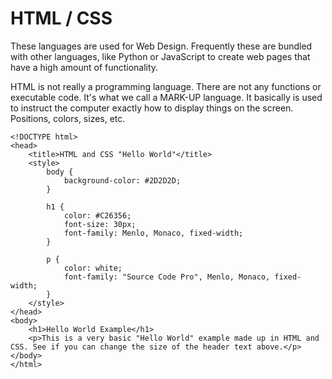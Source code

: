 # HTML / CSS

These languages are used for Web Design.   Frequently these are bundled with other languages, like Python or JavaScript to create web pages that have a high amount of functionality.

HTML is not really a programming language.  There are not any functions or executable code.  It's what we call a MARK-UP language.  It basically is used to instruct the computer exactly how to display things on the screen. Positions, colors, sizes, etc.

```
<!DOCTYPE html>
<head>
	<title>HTML and CSS "Hello World"</title>
	<style>
		body {
			background-color: #2D2D2D;
		}
		
		h1 {
			color: #C26356;
			font-size: 30px;
			font-family: Menlo, Monaco, fixed-width;
		}
		
		p {
			color: white;
			font-family: "Source Code Pro", Menlo, Monaco, fixed-width;
		}
	</style>
</head>
<body>
	<h1>Hello World Example</h1>
	<p>This is a very basic "Hello World" example made up in HTML and CSS. See if you can change the size of the header text above.</p>
</body>
</html>
```

